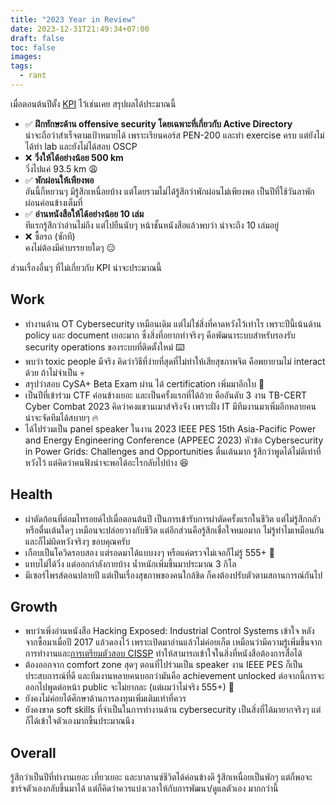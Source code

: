 ```yaml
---
title: "2023 Year in Review"
date: 2023-12-31T21:49:34+07:00
draft: false
toc: false
images:
tags:
  - rant
---
```


เมื่อตอนต้นปีตั้ง [KPI](/posts/2023-resolutions) ไว้เช่นเคย สรุปผลได้ประมาณนี้

* ✅ **ฝึกทักษะด้าน offensive security โดยเฉพาะที่เกี่ยวกับ Active Directory**<br>น่าจะถือว่าสำเร็จตามเป้าหมายได้ เพราะเรียนคอร์ส PEN-200 และทำ exercise ครบ แต่ยังไม่ได้ทำ lab และยังไม่ได้สอบ OSCP
* ❌ **วิ่งให้ได้อย่างน้อย 500 km**<br>วิ่งไปแค่ 93.5 km 😩
* ✅ **พักผ่อนให้เพียงพอ**<br>อันนี้ก็หยวนๆ มีรู้สึกเหนื่อยบ้าง แต่โดยรวมไม่ได้รู้สึกว่าพักผ่อนไม่เพียงพอ เป็นปีที่ใช้วันลาพักผ่อนค่อนข้างเต็มที่
* ✅ **อ่านหนังสือให้ได้อย่างน้อย 10 เล่ม**<br>ทีแรกรู้สึกว่าอ่านไม่ถึง แต่ไปยืนนับๆ หน้าชั้นหนังสือแล้วพบว่า น่าจะถึง 10 เล่มอยู่
* ❌ ซื้อรถ (ซักที)<br>คงไม่ต้องมีคำบรรยายใดๆ 😑

ส่วนเรื่องอื่นๆ ที่ไม่เกี่ยวกับ KPI น่าจะประมาณนี้

## Work
* ทำงานด้าน OT Cybersecurity เหมือนเดิม แต่ไม่ใช่สิ่งที่คาดหวังไว้เท่าไร เพราะปีนี้เน้นด้าน policy และ document เยอะมาก ซึ่งสิ่งที่อยากทำจริงๆ คือพัฒนาระบบสำหรับรองรับ security operations ของระบบที่ติดตั้งใหม่ ⌨️
* พบว่า toxic people มีจริง คิดว่าวิธีที่ง่ายที่สุดที่ไม่ทำให้เสียสุขภาพจิต คือพยายามไม่ interact ด้วย ถ้าไม่จำเป็น 💀
* สรุปว่าสอบ CySA+ Beta Exam ผ่าน ได้ certification เพิ่มมาอีกใบ 🎉
* เป็นปีที่เข้าร่วม CTF ค่อนข้างเยอะ และเป็นครั้งแรกที่ได้ถ้วย คืออันดับ 3 งาน TB-CERT Cyber Combat 2023 คิดว่าคงแขวนเมาส์จริงจัง เพราะฝั่ง IT มีทีมงานมาเพิ่มอีกหลายคน น่าจะจัดทีมได้สบายๆ 🔥
* ได้ไปร่วมเป็น panel speaker ในงาน 2023 IEEE PES 15th Asia-Pacific Power and Energy Engineering Conference
(APPEEC 2023) หัวข้อ Cybersecurity in Power Grids: Challenges and Opportunities ตื่นเต้นมาก รู้สึกว่าพูดได้ไม่ดีเท่าที่หวังไว้ แต่คิดว่าคนฟังน่าจะพอได้อะไรกลับไปบ้าง 😆

## Health
* ผ่าตัดก้อนที่ต่อมไทรอยด์ไปเมื่อตอนต้นปี เป็นการเข้ารับการผ่าตัดครั้งแรกในชีวิต แต่ไม่รู้สึกกลัวหรือตื่นเต้นใดๆ เหมือนจะปล่อยวางกับชีวิต แต่อีกส่วนคือรู้สึกเชื่อใจหมอมาก ไม่รู้ทำไมเหมือนกัน และก็ไม่ผิดหวังจริงๆ ขอบคุณครับ
* เกือบเป็นโควิดรอบสอง แต่รอดมาได้แบบงงๆ หรือแค่ตรวจไม่เจอก็ไม่รู้ 555+ 🦠
* แทบไม่ได้วิ่ง แต่ออกกำลังกายบ้าง น้ำหนักเพิ่มขึ้นมาประมาณ 3 กิโล
* มีเซอร์ไพรส์ตอนปลายปี แต่เป็นเรื่องสุขภาพของคนใกล้ชิด ก็คงต้องปรับตัวตามสถานการณ์กันไป

## Growth
* พบว่าเพิ่งอ่านหนังสือ Hacking Exposed: Industrial Control Systems เข้าใจ หลังจากซื้อมาเมื่อปี 2017 แล้วดองไว้ เพราะเปิดมาอ่านแล้วไม่ค่อยเก็ต เหมือนว่ามีความรู้เพิ่มขึ้นจากการทำงานและ[การเตรียมตัวสอบ CISSP](/posts/cissp-exam-preparation-review/) ทำให้สามารถเข้าใจในสิ่งที่หนังสือต้องการสื่อได้
* ต้องออกจาก comfort zone สุดๆ ตอนที่ไปร่วมเป็น speaker งาน IEEE PES ก็เป็นประสบการณ์ที่ดี และทีมงานหลายคนบอกว่ามันคือ achievement unlocked ต่อจากนี้การจะออกไปพูดต่อหน้า public จะไม่ยากละ (แต่ผมว่าไม่จริง 555+) 🤪
* ยังคงไม่ค่อยได้ศึกษาด้านการลงทุนเพิ่มเติมเท่าที่ควร
* ยังคงขาด soft skills ที่จำเป็นในการทำงานด้าน cybersecurity เป็นสิ่งที่ได้มายากจริงๆ แต่ก็ได้เข้าใจตัวเองมากขึ้นประมาณนึง

## Overall
รู้สึกว่าเป็นปีที่ทำงานเยอะ เที่ยวเยอะ และบาลานซ์ชีวิตได้ค่อนข้างดี รู้สึกเหนื่อยเป็นพักๆ แต่ก็พอจะชาร์จตัวเองกลับขึ้นมาได้ แต่ก็คิดว่าควรแบ่งเวลาให้กับการพัฒนา/ดูแลตัวเอง มากกว่านี้
